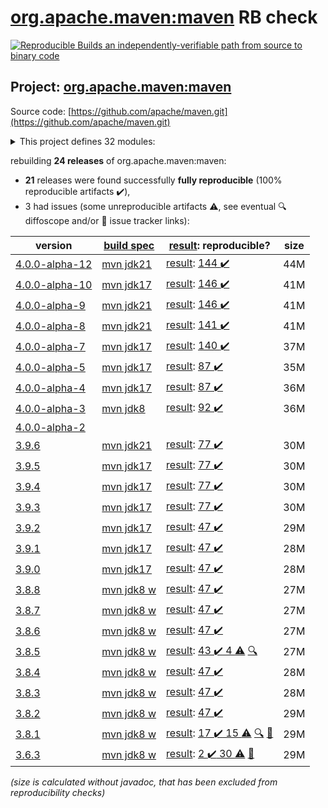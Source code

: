 [org.apache.maven:maven](https://central.sonatype.com/artifact/org.apache.maven/maven/versions) RB check
=======

[![Reproducible Builds](https://reproducible-builds.org/images/logos/rb.svg) an independently-verifiable path from source to binary code](https://reproducible-builds.org/)

## Project: [org.apache.maven:maven](https://central.sonatype.com/artifact/org.apache.maven/maven/versions)

Source code: [https://github.com/apache/maven.git](https://github.com/apache/maven.git)

<details><summary>This project defines 32 modules:</summary>

* [org.apache.maven:apache-maven](https://central.sonatype.com/artifact/org.apache.maven/apache-maven/4.0.0-alpha-12)
* [org.apache.maven:maven](https://central.sonatype.com/artifact/org.apache.maven/maven/4.0.0-alpha-12)
* [org.apache.maven:maven-api](https://central.sonatype.com/artifact/org.apache.maven/maven-api/4.0.0-alpha-12)
* [org.apache.maven:maven-api-core](https://central.sonatype.com/artifact/org.apache.maven/maven-api-core/4.0.0-alpha-12)
* [org.apache.maven:maven-api-meta](https://central.sonatype.com/artifact/org.apache.maven/maven-api-meta/4.0.0-alpha-12)
* [org.apache.maven:maven-api-model](https://central.sonatype.com/artifact/org.apache.maven/maven-api-model/4.0.0-alpha-12)
* [org.apache.maven:maven-api-plugin](https://central.sonatype.com/artifact/org.apache.maven/maven-api-plugin/4.0.0-alpha-12)
* [org.apache.maven:maven-api-settings](https://central.sonatype.com/artifact/org.apache.maven/maven-api-settings/4.0.0-alpha-12)
* [org.apache.maven:maven-api-spi](https://central.sonatype.com/artifact/org.apache.maven/maven-api-spi/4.0.0-alpha-12)
* [org.apache.maven:maven-api-toolchain](https://central.sonatype.com/artifact/org.apache.maven/maven-api-toolchain/4.0.0-alpha-12)
* [org.apache.maven:maven-api-xml](https://central.sonatype.com/artifact/org.apache.maven/maven-api-xml/4.0.0-alpha-12)
* [org.apache.maven:maven-artifact](https://central.sonatype.com/artifact/org.apache.maven/maven-artifact/4.0.0-alpha-12)
* [org.apache.maven:maven-bom](https://central.sonatype.com/artifact/org.apache.maven/maven-bom/4.0.0-alpha-12)
* [org.apache.maven:maven-builder-support](https://central.sonatype.com/artifact/org.apache.maven/maven-builder-support/4.0.0-alpha-12)
* [org.apache.maven:maven-compat](https://central.sonatype.com/artifact/org.apache.maven/maven-compat/4.0.0-alpha-12)
* [org.apache.maven:maven-core](https://central.sonatype.com/artifact/org.apache.maven/maven-core/4.0.0-alpha-12)
* [org.apache.maven:maven-embedder](https://central.sonatype.com/artifact/org.apache.maven/maven-embedder/4.0.0-alpha-12)
* [org.apache.maven:maven-model](https://central.sonatype.com/artifact/org.apache.maven/maven-model/4.0.0-alpha-12)
* [org.apache.maven:maven-model-builder](https://central.sonatype.com/artifact/org.apache.maven/maven-model-builder/4.0.0-alpha-12)
* [org.apache.maven:maven-model-transform](https://central.sonatype.com/artifact/org.apache.maven/maven-model-transform/4.0.0-alpha-12)
* [org.apache.maven:maven-plugin-api](https://central.sonatype.com/artifact/org.apache.maven/maven-plugin-api/4.0.0-alpha-12)
* [org.apache.maven:maven-repository-metadata](https://central.sonatype.com/artifact/org.apache.maven/maven-repository-metadata/4.0.0-alpha-12)
* [org.apache.maven:maven-resolver-provider](https://central.sonatype.com/artifact/org.apache.maven/maven-resolver-provider/4.0.0-alpha-12)
* [org.apache.maven:maven-settings](https://central.sonatype.com/artifact/org.apache.maven/maven-settings/4.0.0-alpha-12)
* [org.apache.maven:maven-settings-builder](https://central.sonatype.com/artifact/org.apache.maven/maven-settings-builder/4.0.0-alpha-12)
* [org.apache.maven:maven-slf4j-provider](https://central.sonatype.com/artifact/org.apache.maven/maven-slf4j-provider/4.0.0-alpha-12)
* [org.apache.maven:maven-slf4j-wrapper](https://central.sonatype.com/artifact/org.apache.maven/maven-slf4j-wrapper/4.0.0-alpha-12)
* [org.apache.maven:maven-toolchain-builder](https://central.sonatype.com/artifact/org.apache.maven/maven-toolchain-builder/4.0.0-alpha-12)
* [org.apache.maven:maven-toolchain-model](https://central.sonatype.com/artifact/org.apache.maven/maven-toolchain-model/4.0.0-alpha-12)
* [org.apache.maven:maven-xml-impl](https://central.sonatype.com/artifact/org.apache.maven/maven-xml-impl/4.0.0-alpha-12)
* [org.apache.maven:modello-plugin-velocity](https://central.sonatype.com/artifact/org.apache.maven/modello-plugin-velocity/4.0.0-alpha-12)
* [org.apache.maven:plexus-utils](https://central.sonatype.com/artifact/org.apache.maven/plexus-utils/4.0.0-alpha-12)
</details>

rebuilding **24 releases** of org.apache.maven:maven:
- **21** releases were found successfully **fully reproducible** (100% reproducible artifacts :heavy_check_mark:),
- 3 had issues (some unreproducible artifacts :warning:, see eventual :mag: diffoscope and/or :memo: issue tracker links):

| version | [build spec](/BUILDSPEC.md) | [result](https://reproducible-builds.org/docs/jvm/): reproducible? | size |
| -- | --------- | ------ | -- |
| [4.0.0-alpha-12](https://central.sonatype.com/artifact/org.apache.maven/maven/4.0.0-alpha-12/pom) | [mvn jdk21](maven-4.0.0-alpha-12.buildspec) | [result](maven-4.0.0-alpha-12.buildinfo): [144 :heavy_check_mark: ](maven-4.0.0-alpha-12.buildcompare) | 44M |
| [4.0.0-alpha-10](https://central.sonatype.com/artifact/org.apache.maven/maven/4.0.0-alpha-10/pom) | [mvn jdk17](maven-4.0.0-alpha-10.buildspec) | [result](maven-4.0.0-alpha-10.buildinfo): [146 :heavy_check_mark: ](maven-4.0.0-alpha-10.buildcompare) | 41M |
| [4.0.0-alpha-9](https://central.sonatype.com/artifact/org.apache.maven/maven/4.0.0-alpha-9/pom) | [mvn jdk21](maven-4.0.0-alpha-9.buildspec) | [result](maven-4.0.0-alpha-9.buildinfo): [146 :heavy_check_mark: ](maven-4.0.0-alpha-9.buildcompare) | 41M |
| [4.0.0-alpha-8](https://central.sonatype.com/artifact/org.apache.maven/maven/4.0.0-alpha-8/pom) | [mvn jdk21](maven-4.0.0-alpha-8.buildspec) | [result](maven-4.0.0-alpha-8.buildinfo): [141 :heavy_check_mark: ](maven-4.0.0-alpha-8.buildcompare) | 41M |
| [4.0.0-alpha-7](https://central.sonatype.com/artifact/org.apache.maven/maven/4.0.0-alpha-7/pom) | [mvn jdk17](maven-4.0.0-alpha-7.buildspec) | [result](maven-4.0.0-alpha-7.buildinfo): [140 :heavy_check_mark: ](maven-4.0.0-alpha-7.buildcompare) | 37M |
| [4.0.0-alpha-5](https://central.sonatype.com/artifact/org.apache.maven/maven/4.0.0-alpha-5/pom) | [mvn jdk17](maven-4.0.0-alpha-5.buildspec) | [result](maven-4.0.0-alpha-5.buildinfo): [87 :heavy_check_mark: ](maven-4.0.0-alpha-5.buildcompare) | 35M |
| [4.0.0-alpha-4](https://central.sonatype.com/artifact/org.apache.maven/maven/4.0.0-alpha-4/pom) | [mvn jdk17](maven-4.0.0-alpha-4.buildspec) | [result](maven-4.0.0-alpha-4.buildinfo): [87 :heavy_check_mark: ](maven-4.0.0-alpha-4.buildcompare) | 36M |
| [4.0.0-alpha-3](https://central.sonatype.com/artifact/org.apache.maven/maven/4.0.0-alpha-3/pom) | [mvn jdk8](maven-4.0.0-alpha-3.buildspec) | [result](maven-4.0.0-alpha-3.buildinfo): [92 :heavy_check_mark: ](maven-4.0.0-alpha-3.buildcompare) | 36M |
| [4.0.0-alpha-2](https://central.sonatype.com/artifact/org.apache.maven/maven/4.0.0-alpha-2/pom) | | | |
| [3.9.6](https://central.sonatype.com/artifact/org.apache.maven/maven/3.9.6/pom) | [mvn jdk21](maven-3.9.6.buildspec) | [result](maven-3.9.6.buildinfo): [77 :heavy_check_mark: ](maven-3.9.6.buildcompare) | 30M |
| [3.9.5](https://central.sonatype.com/artifact/org.apache.maven/maven/3.9.5/pom) | [mvn jdk17](maven-3.9.5.buildspec) | [result](maven-3.9.5.buildinfo): [77 :heavy_check_mark: ](maven-3.9.5.buildcompare) | 30M |
| [3.9.4](https://central.sonatype.com/artifact/org.apache.maven/maven/3.9.4/pom) | [mvn jdk17](maven-3.9.4.buildspec) | [result](maven-3.9.4.buildinfo): [77 :heavy_check_mark: ](maven-3.9.4.buildcompare) | 30M |
| [3.9.3](https://central.sonatype.com/artifact/org.apache.maven/maven/3.9.3/pom) | [mvn jdk17](maven-3.9.3.buildspec) | [result](maven-3.9.3.buildinfo): [77 :heavy_check_mark: ](maven-3.9.3.buildcompare) | 30M |
| [3.9.2](https://central.sonatype.com/artifact/org.apache.maven/maven/3.9.2/pom) | [mvn jdk17](maven-3.9.2.buildspec) | [result](maven-3.9.2.buildinfo): [47 :heavy_check_mark: ](maven-3.9.2.buildcompare) | 29M |
| [3.9.1](https://central.sonatype.com/artifact/org.apache.maven/maven/3.9.1/pom) | [mvn jdk17](maven-3.9.1.buildspec) | [result](maven-3.9.1.buildinfo): [47 :heavy_check_mark: ](maven-3.9.1.buildcompare) | 28M |
| [3.9.0](https://central.sonatype.com/artifact/org.apache.maven/maven/3.9.0/pom) | [mvn jdk17](maven-3.9.0.buildspec) | [result](maven-3.9.0.buildinfo): [47 :heavy_check_mark: ](maven-3.9.0.buildcompare) | 28M |
| [3.8.8](https://central.sonatype.com/artifact/org.apache.maven/maven/3.8.8/pom) | [mvn jdk8 w](maven-3.8.8.buildspec) | [result](maven-3.8.8.buildinfo): [47 :heavy_check_mark: ](maven-3.8.8.buildcompare) | 27M |
| [3.8.7](https://central.sonatype.com/artifact/org.apache.maven/maven/3.8.7/pom) | [mvn jdk8 w](maven-3.8.7.buildspec) | [result](maven-3.8.7.buildinfo): [47 :heavy_check_mark: ](maven-3.8.7.buildcompare) | 27M |
| [3.8.6](https://central.sonatype.com/artifact/org.apache.maven/maven/3.8.6/pom) | [mvn jdk8 w](maven-3.8.6.buildspec) | [result](maven-3.8.6.buildinfo): [47 :heavy_check_mark: ](maven-3.8.6.buildcompare) | 27M |
| [3.8.5](https://central.sonatype.com/artifact/org.apache.maven/maven/3.8.5/pom) | [mvn jdk8 w](maven-3.8.5.buildspec) | [result](maven-3.8.5.buildinfo): [43 :heavy_check_mark:  4 :warning:](maven-3.8.5.buildcompare) [:mag:](maven-3.8.5.diffoscope) | 27M |
| [3.8.4](https://central.sonatype.com/artifact/org.apache.maven/maven/3.8.4/pom) | [mvn jdk8 w](maven-3.8.4.buildspec) | [result](maven-3.8.4.buildinfo): [47 :heavy_check_mark: ](maven-3.8.4.buildcompare) | 28M |
| [3.8.3](https://central.sonatype.com/artifact/org.apache.maven/maven/3.8.3/pom) | [mvn jdk8 w](maven-3.8.3.buildspec) | [result](maven-3.8.3.buildinfo): [47 :heavy_check_mark: ](maven-3.8.3.buildcompare) | 28M |
| [3.8.2](https://central.sonatype.com/artifact/org.apache.maven/maven/3.8.2/pom) | [mvn jdk8 w](maven-3.8.2.buildspec) | [result](maven-3.8.2.buildinfo): [47 :heavy_check_mark: ](maven-3.8.2.buildcompare) | 29M |
| [3.8.1](https://central.sonatype.com/artifact/org.apache.maven/maven/3.8.1/pom) | [mvn jdk8 w](maven-3.8.1.buildspec) | [result](maven-3.8.1.buildinfo): [17 :heavy_check_mark:  15 :warning:](maven-3.8.1.buildcompare) [:mag:](maven-3.8.1.diffoscope) [:memo:](https://issues.apache.org/jira/browse/MNG-7155) | 29M |
| [3.6.3](https://central.sonatype.com/artifact/org.apache.maven/maven/3.6.3/pom) | [mvn jdk8 w](maven-3.6.3.buildspec) | [result](apache-maven-3.6.3.buildinfo): [2 :heavy_check_mark:  30 :warning:](apache-maven-3.6.3.buildcompare) [:memo:](https://issues.apache.org/jira/browse/MNG-6859) | 29M |

<i>(size is calculated without javadoc, that has been excluded from reproducibility checks)</i>
